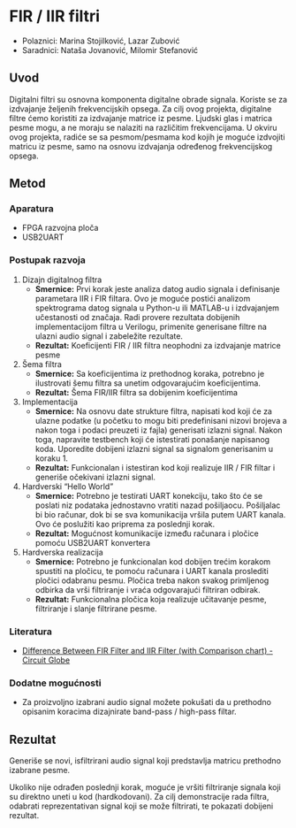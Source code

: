 # FIR / IIR filtri

- Polaznici: Marina Stojilković, Lazar Zubović
- Saradnici: Nataša Jovanović, Milomir Stefanović

## Uvod

Digitalni filtri su osnovna komponenta digitalne obrade signala. Koriste
se za izdvajanje željenih frekvencijskih opsega. Za cilj ovog projekta,
digitalne filtre ćemo koristiti za izdvajanje matrice iz pesme. Ljudski
glas i matrica pesme mogu, a ne moraju se nalaziti na različitim
frekvencijama. U okviru ovog projekta, radiće se sa pesmom/pesmama kod
kojih je moguće izdvojiti matricu iz pesme, samo na osnovu izdvajanja
određenog frekvencijskog opsega.

## Metod

### Aparatura

- FPGA razvojna ploča
- USB2UART

### Postupak razvoja

1.  Dizajn digitalnog filtra
    - **Smernice:** Prvi korak jeste analiza datog audio signala i definisanje parametara IIR i FIR filtara. Ovo je moguće postići analizom spektrograma datog signala u Python-u ili MATLAB-u i izdvajanjem učestanosti od značaja. Radi provere rezultata dobijenih implementacijom filtra u Verilogu, primenite generisane filtre na ulazni audio signal i zabeležite rezultate.
    - **Rezultat:** Koeficijenti FIR / IIR filtra neophodni za izdvajanje matrice pesme
2.  Šema filtra
    - **Smernice:** Sa koeficijentima iz prethodnog koraka, potrebno je ilustrovati šemu filtra sa unetim odgovarajućim koeficijentima.
    - **Rezultat:** Šema FIR/IIR filtra sa dobijenim koeficijentima
3.  Implementacija
    - **Smernice:** Na osnovu date strukture filtra, napisati kod koji će za ulazne podatke (u početku to mogu biti predefinisani nizovi brojeva a nakon toga i podaci preuzeti iz fajla) generisati izlazni signal. Nakon toga, napravite testbench koji će istestirati ponašanje napisanog koda. Uporedite dobijeni izlazni signal sa signalom generisanim u koraku 1.
    - **Rezultat:** Funkcionalan i istestiran kod koji realizuje IIR / FIR filtar i generiše očekivani izlazni signal.
4.  Hardverski “Hello World”
    - **Smernice:** Potrebno je testirati UART konekciju, tako što će se poslati niz podataka jednostavno vratiti nazad pošiljaocu. Pošiljalac bi bio računar, dok bi se sva komunikacija vršila putem UART kanala. Ovo će poslužiti kao priprema za poslednji korak.
    - **Rezultat:** Mogućnost komunikacije između računara i pločice pomoću USB2UART konvertera
5.  Hardverska realizacija
    - **Smernice:** Potrebno je funkcionalan kod dobijen trećim korakom spustiti na pločicu, te pomoću računara i UART kanala proslediti pločici odabranu pesmu. Pločica treba nakon svakog primljenog odbirka da vrši filtriranje i vraća odgovarajući filtriran odbirak.
    - **Rezultat:** Funkcionalna pločica koja realizuje učitavanje pesme, filtriranje i slanje filtrirane pesme.

### Literatura

- [Difference Between FIR Filter and IIR Filter (with Comparison chart) - Circuit Globe](https://circuitglobe.com/difference-between-fir-filter-and-iir-filter.html)

### Dodatne mogućnosti

- Za proizvoljno izabrani audio signal možete pokušati da u prethodno opisanim koracima dizajnirate band-pass / high-pass filtar.

## Rezultat

Generiše se novi, isfiltrirani audio signal koji predstavlja matricu
prethodno izabrane pesme.

Ukoliko nije odrađen poslednji korak, moguće je vršiti filtriranje
signala koji su direktno uneti u kod (hardkodovani). Za cilj
demonstracije rada filtra, odabrati reprezentativan signal koji se može
filtrirati, te pokazati dobijeni rezultat.
